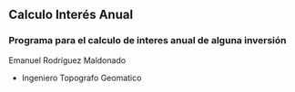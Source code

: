 ## Calculo Interés Anual
### Programa para el calculo de interes anual de alguna inversión
Emanuel Rodríguez Maldonado
- Ingeniero Topografo Geomatico 
